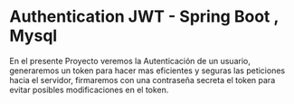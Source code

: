 
# Authentication JWT  - Spring Boot , Mysql
En el presente Proyecto veremos la Autenticación de un usuario, generaremos un token para hacer mas eficientes y seguras las peticiones hacia el servidor, firmaremos con una contraseña secreta el token para evitar posibles modificaciones en el token.
